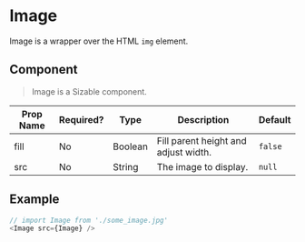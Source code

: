 # Image
Image is a wrapper over the HTML `img` element.

## Component
> Image is a Sizable component.

| Prop Name  | Required?  | Type       | Description                          | Default |
| ---------- | ---------- | ---------- | ------------------------------------ | ------- |
| fill       | No         | Boolean    | Fill parent height and adjust width. | `false`  |
| src        | No         | String     | The image to display.                | `null` |

## Example
```javascript
// import Image from './some_image.jpg'
<Image src={Image} />
```

